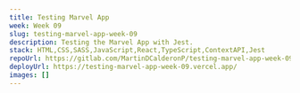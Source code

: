 ```yaml
---
title: Testing Marvel App
week: Week 09
slug: testing-marvel-app-week-09
description: Testing the Marvel App with Jest.
stack: HTML,CSS,SASS,JavaScript,React,TypeScript,ContextAPI,Jest
repoUrl: https://gitlab.com/MartinDCalderonP/testing-marvel-app-week-09
deployUrl: https://testing-marvel-app-week-09.vercel.app/
images: []
---
```

